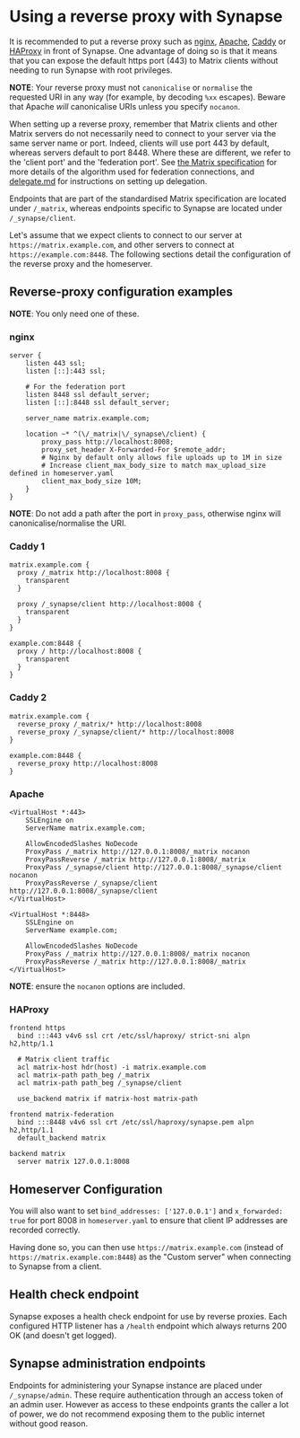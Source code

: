 # Using a reverse proxy with Synapse

It is recommended to put a reverse proxy such as
[nginx](https://nginx.org/en/docs/http/ngx_http_proxy_module.html),
[Apache](https://httpd.apache.org/docs/current/mod/mod_proxy_http.html),
[Caddy](https://caddyserver.com/docs/quick-starts/reverse-proxy) or
[HAProxy](https://www.haproxy.org/) in front of Synapse. One advantage
of doing so is that it means that you can expose the default https port
(443) to Matrix clients without needing to run Synapse with root
privileges.

**NOTE**: Your reverse proxy must not `canonicalise` or `normalise`
the requested URI in any way (for example, by decoding `%xx` escapes).
Beware that Apache *will* canonicalise URIs unless you specify
`nocanon`.

When setting up a reverse proxy, remember that Matrix clients and other
Matrix servers do not necessarily need to connect to your server via the
same server name or port. Indeed, clients will use port 443 by default,
whereas servers default to port 8448. Where these are different, we
refer to the 'client port' and the 'federation port'. See [the Matrix
specification](https://matrix.org/docs/spec/server_server/latest#resolving-server-names)
for more details of the algorithm used for federation connections, and
[delegate.md](<delegate.md>) for instructions on setting up delegation.

Endpoints that are part of the standardised Matrix specification are
located under `/_matrix`, whereas endpoints specific to Synapse are
located under `/_synapse/client`.

Let's assume that we expect clients to connect to our server at
`https://matrix.example.com`, and other servers to connect at
`https://example.com:8448`.  The following sections detail the configuration of
the reverse proxy and the homeserver.

## Reverse-proxy configuration examples

**NOTE**: You only need one of these.

### nginx

```
server {
    listen 443 ssl;
    listen [::]:443 ssl;

    # For the federation port
    listen 8448 ssl default_server;
    listen [::]:8448 ssl default_server;

    server_name matrix.example.com;

    location ~* ^(\/_matrix|\/_synapse\/client) {
        proxy_pass http://localhost:8008;
        proxy_set_header X-Forwarded-For $remote_addr;
        # Nginx by default only allows file uploads up to 1M in size
        # Increase client_max_body_size to match max_upload_size defined in homeserver.yaml
        client_max_body_size 10M;
    }
}
```

**NOTE**: Do not add a path after the port in `proxy_pass`, otherwise nginx will
canonicalise/normalise the URI.

### Caddy 1

```
matrix.example.com {
  proxy /_matrix http://localhost:8008 {
    transparent
  }

  proxy /_synapse/client http://localhost:8008 {
    transparent
  }
}

example.com:8448 {
  proxy / http://localhost:8008 {
    transparent
  }
}
```

### Caddy 2

```
matrix.example.com {
  reverse_proxy /_matrix/* http://localhost:8008
  reverse_proxy /_synapse/client/* http://localhost:8008
}

example.com:8448 {
  reverse_proxy http://localhost:8008
}
```

### Apache

```
<VirtualHost *:443>
    SSLEngine on
    ServerName matrix.example.com;

    AllowEncodedSlashes NoDecode
    ProxyPass /_matrix http://127.0.0.1:8008/_matrix nocanon
    ProxyPassReverse /_matrix http://127.0.0.1:8008/_matrix
    ProxyPass /_synapse/client http://127.0.0.1:8008/_synapse/client nocanon
    ProxyPassReverse /_synapse/client http://127.0.0.1:8008/_synapse/client
</VirtualHost>

<VirtualHost *:8448>
    SSLEngine on
    ServerName example.com;

    AllowEncodedSlashes NoDecode
    ProxyPass /_matrix http://127.0.0.1:8008/_matrix nocanon
    ProxyPassReverse /_matrix http://127.0.0.1:8008/_matrix
</VirtualHost>
```

**NOTE**: ensure the  `nocanon` options are included.

### HAProxy

```
frontend https
  bind :::443 v4v6 ssl crt /etc/ssl/haproxy/ strict-sni alpn h2,http/1.1

  # Matrix client traffic
  acl matrix-host hdr(host) -i matrix.example.com
  acl matrix-path path_beg /_matrix
  acl matrix-path path_beg /_synapse/client

  use_backend matrix if matrix-host matrix-path

frontend matrix-federation
  bind :::8448 v4v6 ssl crt /etc/ssl/haproxy/synapse.pem alpn h2,http/1.1
  default_backend matrix

backend matrix
  server matrix 127.0.0.1:8008
```

## Homeserver Configuration

You will also want to set `bind_addresses: ['127.0.0.1']` and
`x_forwarded: true` for port 8008 in `homeserver.yaml` to ensure that
client IP addresses are recorded correctly.

Having done so, you can then use `https://matrix.example.com` (instead
of `https://matrix.example.com:8448`) as the "Custom server" when
connecting to Synapse from a client.


## Health check endpoint

Synapse exposes a health check endpoint for use by reverse proxies.
Each configured HTTP listener has a `/health` endpoint which always returns
200 OK (and doesn't get logged).

## Synapse administration endpoints

Endpoints for administering your Synapse instance are placed under
`/_synapse/admin`. These require authentication through an access token of an
admin user. However as access to these endpoints grants the caller a lot of power,
we do not recommend exposing them to the public internet without good reason.
